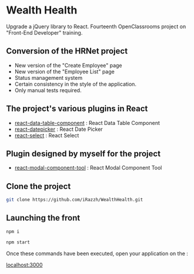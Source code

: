 # Wealth Health

Upgrade a jQuery library to React.
Fourteenth OpenClassrooms project on "Front-End Developer" training.

## Conversion of the HRNet project

- New version of the "Create Employee" page
- New version of the "Employee List" page
- Status management system
- Certain consistency in the style of the application.
- Only manual tests required. 

## The project's various plugins in React

- [react-data-table-component](https://react-data-table-component.netlify.app/?path=/story/getting-started-intro--page) : React Data Table Component
- [react-datepicker](https://www.npmjs.com/package/react-datepicker) : React Date Picker
- [react-select](https://www.npmjs.com/package/react-select) : React Select

## Plugin designed by myself for the project

- [react-modal-component-tool](https://www.npmjs.com/package/react-modal-component-tool) : React Modal Component Tool

## Clone the project

```bash
git clone https://github.com/iRazzh/WealthHealth.git
```

## Launching the front 

```bash
npm i
```
```bash
npm start
```

Once these commands have been executed, open your application on the :

[localhost:3000](http://localhost:3000)